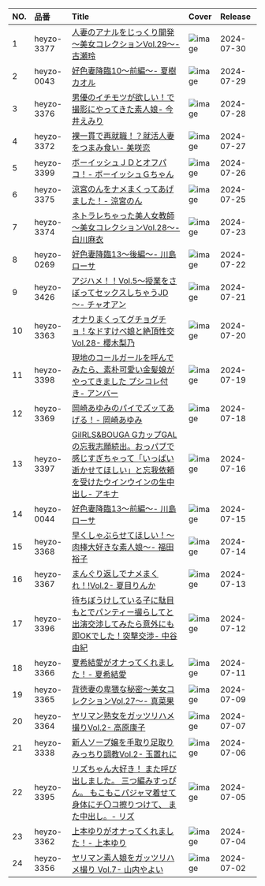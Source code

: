 |NO.|品番|Title|Cover|Release|
|:---|:---|:---|:---|:---|
1|heyzo-3377|[人妻のアナルをじっくり開発～美女コレクションVol.29～- 古瀬玲](https://www.avmoive.top/index.php/archives/36507/)|![image](https://www.heyzo.com/contents/3000/3377/images/player_thumbnail.jpg)|2024-07-30
2|heyzo-0043|[好色妻降臨10～前編～- 夏樹カオル](https://www.avmoive.top/index.php/archives/36508/)|![image](https://www.heyzo.com/contents/3000/0043/images/player_thumbnail.jpg)|2024-07-29
3|heyzo-3376|[男優のイチモツが欲しい！で撮影にやってきた素人娘- 今井えみり](https://www.avmoive.top/index.php/archives/36509/)|![image](https://www.heyzo.com/contents/3000/3376/images/player_thumbnail.jpg)|2024-07-28
4|heyzo-3372|[裸一貫で再就職！？就活人妻をつまみ食い- 美咲恋](https://www.avmoive.top/index.php/archives/36510/)|![image](https://www.heyzo.com/contents/3000/3372/images/player_thumbnail.jpg)|2024-07-27
5|heyzo-3399|[ボーイッシュＪＤとオフパコ！- ボーイッシュＧちゃん](https://www.avmoive.top/index.php/archives/36511/)|![image](https://www.heyzo.com/contents/3000/3399/images/player_thumbnail.jpg)|2024-07-26
6|heyzo-3375|[涼宮のんをナメまくってあげました！- 涼宮のん](https://www.avmoive.top/index.php/archives/36512/)|![image](https://www.heyzo.com/contents/3000/3375/images/player_thumbnail.jpg)|2024-07-25
7|heyzo-3374|[ネトラレちゃった美人女教師～美女コレクションVol.28～- 白川麻衣](https://www.avmoive.top/index.php/archives/36513/)|![image](https://www.heyzo.com/contents/3000/3374/images/player_thumbnail.jpg)|2024-07-23
8|heyzo-0269|[好色妻降臨13～後編～- 川島ローサ](https://www.avmoive.top/index.php/archives/36514/)|![image](https://www.heyzo.com/contents/3000/0269/images/player_thumbnail.jpg)|2024-07-22
9|heyzo-3426|[アジハメ！！Vol.5～授業をさぼってセックスしちゃうJD～- チャオアン](https://www.avmoive.top/index.php/archives/36515/)|![image](https://www.heyzo.com/contents/3000/3426/images/player_thumbnail.jpg)|2024-07-21
10|heyzo-3363|[オナりまくってグチョグチョ！なドすけべ娘と絶頂性交Vol.28- 櫻木梨乃](https://www.avmoive.top/index.php/archives/36516/)|![image](https://www.heyzo.com/contents/3000/3363/images/player_thumbnail.jpg)|2024-07-20
11|heyzo-3398|[現地のコールガールを呼んでみたら、素朴可愛い金髪娘がやってきました プシコレ付き- アンバー](https://www.avmoive.top/index.php/archives/36517/)|![image](https://www.heyzo.com/contents/3000/3398/images/player_thumbnail.jpg)|2024-07-19
12|heyzo-3369|[岡崎あゆみのパイでズッてあげる！- 岡崎あゆみ](https://www.avmoive.top/index.php/archives/36518/)|![image](https://www.heyzo.com/contents/3000/3369/images/player_thumbnail.jpg)|2024-07-18
13|heyzo-3397|[GiIRLS&BOUGA GカップGALの忘我志願続出。おっパブで感じすぎちゃって「いっぱい逝かせてほしい」と忘我依頼を受けたウインウインの生中出し- アキナ](https://www.avmoive.top/index.php/archives/36519/)|![image](https://www.heyzo.com/contents/3000/3397/images/player_thumbnail.jpg)|2024-07-16
14|heyzo-0044|[好色妻降臨13～前編～- 川島ローサ](https://www.avmoive.top/index.php/archives/36520/)|![image](https://www.heyzo.com/contents/3000/0044/images/player_thumbnail.jpg)|2024-07-15
15|heyzo-3368|[早くしゃぶらせてほしい！～肉棒大好きな素人娘～- 福田裕子](https://www.avmoive.top/index.php/archives/36521/)|![image](https://www.heyzo.com/contents/3000/3368/images/player_thumbnail.jpg)|2024-07-14
16|heyzo-3367|[まんぐり返しでナメまくれ！!Vol.2- 夏目りんか](https://www.avmoive.top/index.php/archives/36522/)|![image](https://www.heyzo.com/contents/3000/3367/images/player_thumbnail.jpg)|2024-07-13
17|heyzo-3396|[待ちぼうけしている子に駄目もとでパンティー撮らしてと出演交渉してみたら意外にも即OKでした！突撃交渉- 中谷由紀](https://www.avmoive.top/index.php/archives/36523/)|![image](https://www.heyzo.com/contents/3000/3396/images/player_thumbnail.jpg)|2024-07-12
18|heyzo-3366|[夏希結愛がオナってくれました！- 夏希結愛](https://www.avmoive.top/index.php/archives/36524/)|![image](https://www.heyzo.com/contents/3000/3366/images/player_thumbnail.jpg)|2024-07-11
19|heyzo-3365|[背徳妻の卑猥な秘密～美女コレクションVol.27～- 真菜果](https://www.avmoive.top/index.php/archives/36525/)|![image](https://www.heyzo.com/contents/3000/3365/images/player_thumbnail.jpg)|2024-07-09
20|heyzo-3364|[ヤリマン熟女をガッツリハメ撮りVol.2- 高原康子](https://www.avmoive.top/index.php/archives/36526/)|![image](https://www.heyzo.com/contents/3000/3364/images/player_thumbnail.jpg)|2024-07-07
21|heyzo-3338|[新人ソープ嬢を手取り足取りみっちり調教Vol.2- 玉置れに](https://www.avmoive.top/index.php/archives/36527/)|![image](https://www.heyzo.com/contents/3000/3338/images/player_thumbnail.jpg)|2024-07-06
22|heyzo-3395|[リズちゃん大好き！ また呼び出しました。 三つ編みすっぴん。 もこもこパジャマ着せて 身体にチ〇コ擦りつけて、 また中出し。- リズ](https://www.avmoive.top/index.php/archives/36528/)|![image](https://www.heyzo.com/contents/3000/3395/images/player_thumbnail.jpg)|2024-07-05
23|heyzo-3362|[上本ゆりがオナってくれました！- 上本ゆり](https://www.avmoive.top/index.php/archives/36529/)|![image](https://www.heyzo.com/contents/3000/3362/images/player_thumbnail.jpg)|2024-07-04
24|heyzo-3356|[ヤリマン素人娘をガッツリハメ撮り Vol.7- 山内やよい](https://www.avmoive.top/index.php/archives/36530/)|![image](https://www.heyzo.com/contents/3000/3356/images/player_thumbnail.jpg)|2024-07-02
